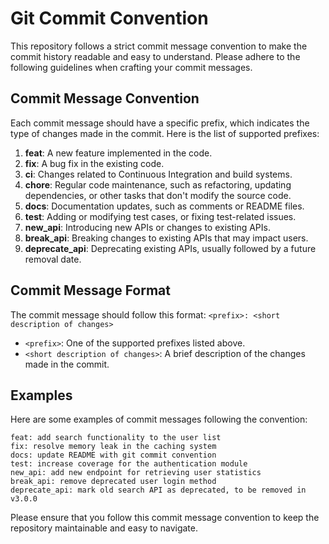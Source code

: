 # Git Commit Convention

This repository follows a strict commit message convention to make the commit history readable and easy to understand. Please adhere to the following guidelines when crafting your commit messages.

## Commit Message Convention

Each commit message should have a specific prefix, which indicates the type of changes made in the commit. Here is the list of supported prefixes:

1. **feat**: A new feature implemented in the code.
2. **fix**: A bug fix in the existing code.
3. **ci**: Changes related to Continuous Integration and build systems.
4. **chore**: Regular code maintenance, such as refactoring, updating dependencies, or other tasks that don't modify the source code.
5. **docs**: Documentation updates, such as comments or README files.
6. **test**: Adding or modifying test cases, or fixing test-related issues.
7. **new_api**: Introducing new APIs or changes to existing APIs.
8. **break_api**: Breaking changes to existing APIs that may impact users.
9. **deprecate_api**: Deprecating existing APIs, usually followed by a future removal date.

## Commit Message Format

The commit message should follow this format: `<prefix>: <short description of changes>`

- `<prefix>`: One of the supported prefixes listed above.
- `<short description of changes>`: A brief description of the changes made in the commit.

## Examples

Here are some examples of commit messages following the convention:

```
feat: add search functionality to the user list
fix: resolve memory leak in the caching system
docs: update README with git commit convention
test: increase coverage for the authentication module
new_api: add new endpoint for retrieving user statistics
break_api: remove deprecated user login method
deprecate_api: mark old search API as deprecated, to be removed in v3.0.0
```

Please ensure that you follow this commit message convention to keep the repository maintainable and easy to navigate.